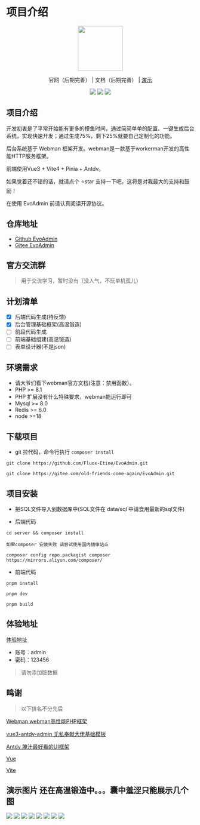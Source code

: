# 项目介绍

<p align="center">
    <img src="https://ntgo.cn/website/logo.svg" width="120" />
</p>
<p align="center">
    <a  target="_blank">官网（后期完善）</a> |
    <a  target="_blank">文档（后期完善）</a> |  
    <a href="https://gen.ntgo.cn" target="_blank"> 演示</a> 
</p>

<p align="center">
    <img src="https://gitee.com/old-friends-come-again/EvoAdmin/badge/star.svg?theme=dark" />
    <img src="https://gitee.com/old-friends-come-again/EvoAdmin/badge/fork.svg?theme=dark" />
    <img src="https://svg.hamm.cn/badge.svg?key=License&value=Apache-2.0&color=da4a00" />
</p>

## 项目介绍

开发初衷是了平常开始能有更多的摸鱼时间，通过简简单单的配置、一键生成后台系统，实现快速开发；通过生成75%，剩下25%就要自己定制化的功能。

后台系统基于 Webman 框架开发。webman是一款基于workerman开发的高性能HTTP服务框架。

前端使用Vue3 + Vite4 + Pinia + Antdv。

如果觉着还不错的话，就请点个 ⭐star 支持一下吧，这将是对我最大的支持和鼓励！

在使用 EvoAdmin 前请认真阅读开源协议。

## 仓库地址

- [Github EvoAdmin](https://github.com/Fluox-Etine/EvoAdmin)
- [Gitee EvoAdmin](https://gitee.com/old-friends-come-again/EvoAdmin)

## 官方交流群

> 用于交流学习，暂时没有（没人气，不玩单机孤儿）

## 计划清单

- [x] 后端代码生成(待反馈)
- [x] 后台管理基础框架(高温锻造)
- [ ] 前段代码生成
- [ ] 前端基础组建(高温锻造)
- [ ] 表单设计器(不是json)

## 环境需求

- 请大爷们看下webman官方文档(注意：禁用函数）。
- PHP >= 8.1
- PHP 扩展没有什么特殊要求，webman能运行即可
- Mysql >= 8.0
- Redis >= 6.0
- node >=18

## 下载项目

- git 拉代码，命令行执行 `composer install`

```shell
git clone https://github.com/Fluox-Etine/EvoAdmin.git
```

```shell
git clone https://gitee.com/old-friends-come-again/EvoAdmin.git
```

## 项目安装

- 把SQL文件导入到数据库中(SQL文件在 data/sql 中请食用最新的sql文件)


- 后端代码

```shell
cd server && composer install 

如果composer 安装失败 请尝试使用国内镜像站点

composer config repo.packagist composer https://mirrors.aliyun.com/composer/
```

- 前端代码

```shell
pnpm install

pnpm dev

pnpm build
```

## 体验地址

[体验地址](https://gen.ntgo.cn)

- 账号：admin
- 密码：123456

> 请勿添加脏数据

## 鸣谢

> 以下排名不分先后

[Webman webman高性能PHP框架](https://www.workerman.net/)

[vue3-antdv-admin 无私奉献大佬基础模板](https://github.com/buqiyuan/vue3-antdv-admin)

[Antdv 腌汁最好看的UI框架](https://www.antdv.com/)

[Vue](https://vuejs.org/)

[Vite](https://vitejs.cn/)

## 演示图片 还在高温锻造中。。。囊中羞涩只能展示几个图

<img src="https://s21.ax1x.com/2024/08/29/pAAWZZ9.png"/>
<img src="https://s21.ax1x.com/2024/08/29/pAAWAr4.png" />
<img src="https://s21.ax1x.com/2024/08/29/pAAWeaR.png" />
<img src="https://s21.ax1x.com/2024/08/29/pAAWEqJ.png" />
<img src="https://s21.ax1x.com/2024/08/29/pAAWKG6.png" />
<img src="https://s21.ax1x.com/2024/08/29/pAAWMRK.png" />
<img src="https://s21.ax1x.com/2024/08/29/pAAWmI1.png" />
<img src="https://s21.ax1x.com/2024/08/29/pAAWuPx.png" />

